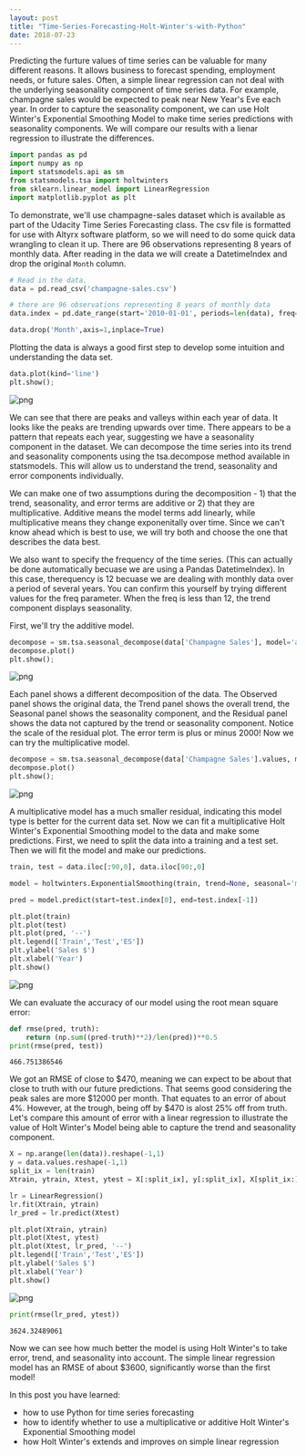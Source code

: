 ```yaml
---
layout: post
title: "Time-Series-Forecasting-Holt-Winter's-with-Python"
date: 2018-07-23
---
```

Predicting the furture values of time series can be valuable for many different reasons. It allows business to forecast spending, employment needs, or future sales. Often, a simple linear regression can not deal with the underlying seasonality component of time series data. For example, champagne sales would be expected to peak near New Year's Eve each year. In order to capture the seasonality component, we can use Holt Winter's Exponential Smoothing Model to make time series predictions with seasonality components. We will compare our results with a lienar regression to illustrate the differences.


```python
import pandas as pd
import numpy as np
import statsmodels.api as sm
from statsmodels.tsa import holtwinters
from sklearn.linear_model import LinearRegression
import matplotlib.pyplot as plt
```

To demonstrate, we'll use champagne-sales dataset which is available as part of the Udacity Time Series Forecasting class. The csv file is formatted for use with Altyrx software platform, so we will need to do some quick data wrangling to clean it up. There are 96 observations representing 8 years of monthly data. After reading in the data we will create a DatetimeIndex and drop the original `Month` column.


```python
# Read in the data.
data = pd.read_csv('champagne-sales.csv')
```


```python
# there are 96 observations representing 8 years of monthly data
data.index = pd.date_range(start='2010-01-01', periods=len(data), freq='m')
```


```python
data.drop('Month',axis=1,inplace=True)
```

Plotting the data is always a good first step to develop some intuition and understanding the data set.


```python
data.plot(kind='line')
plt.show();
```


![png](/images/Time%20Series%20-%20Error%20Trend%20Seasonality%20Forecasting%20with%20Python_files/Time%20Series%20-%20Error%20Trend%20Seasonality%20Forecasting%20with%20Python_7_0.png)


We can see that there are peaks and valleys within each year of data. It looks like the peaks are trending upwards over time. There appears to be a pattern that repeats each year, suggesting we have a seasonality component in the dataset. We can decompose the time series into its trend and seasonality components using the tsa.decompose method available in statsmodels. This will allow us to understand the trend, seasonality and error components individually. 

We can make one of two assumptions during the decomposition - 1) that the trend, seasonality, and error terms are additive or 2) that they are multiplicative. Additive means the model terms add linearly, while multiplicative means they change exponenitally over time. Since we can't know ahead which is best to use, we will try both and choose the one that describes the data best.

We also want to specify the frequency of the time series. (This can actually be done automatically becuase we are using a Pandas DatetimeIndex). In this case, therequency is 12 becuase we are dealing with monthly data over a period of several years. You can confirm this yourself by trying different values for the freq parameter. When the freq is less than 12, the trend component displays seasonality.

First, we'll try the additive model.


```python
decompose = sm.tsa.seasonal_decompose(data['Champagne Sales'], model='additive', freq=12)
decompose.plot()
plt.show();
```


![png](/images/Time%20Series%20-%20Error%20Trend%20Seasonality%20Forecasting%20with%20Python_files/Time%20Series%20-%20Error%20Trend%20Seasonality%20Forecasting%20with%20Python_9_0.png)


Each panel shows a different decomposition of the data. The Observed panel shows the original data, the Trend panel shows the overall trend, the Seasonal panel shows the seasonality component, and the Residual panel shows the data not captured by the trend or seasonality component. Notice the scale of the residual plot. The error term is plus or minus 2000! Now we can try the multiplicative model.


```python
decompose = sm.tsa.seasonal_decompose(data['Champagne Sales'].values, model='multiplicative', freq=12)
decompose.plot()
plt.show();
```


![png](/images/Time%20Series%20-%20Error%20Trend%20Seasonality%20Forecasting%20with%20Python_files/Time%20Series%20-%20Error%20Trend%20Seasonality%20Forecasting%20with%20Python_11_0.png)


A multiplicative model has a much smaller residual, indicating this model type is better for the current data set. Now we can fit a multiplicative Holt Winter's Exponential Smoothing model to the data and make some predictions. First, we need to split the data into a training and a test set. Then we will fit the model and make our predictions.


```python
train, test = data.iloc[:90,0], data.iloc[90:,0]
```


```python
model = holtwinters.ExponentialSmoothing(train, trend=None, seasonal='multiplicative', seasonal_periods=12).fit()
```


```python
pred = model.predict(start=test.index[0], end=test.index[-1])
```


```python
plt.plot(train)
plt.plot(test)
plt.plot(pred, '--')
plt.legend(['Train','Test','ES'])
plt.ylabel('Sales $')
plt.xlabel('Year')
plt.show()
```


![png](/images/Time%20Series%20-%20Error%20Trend%20Seasonality%20Forecasting%20with%20Python_files/Time%20Series%20-%20Error%20Trend%20Seasonality%20Forecasting%20with%20Python_16_0.png)


We can evaluate the accuracy of our model using the root mean square error:


```python
def rmse(pred, truth):
    return (np.sum((pred-truth)**2)/len(pred))**0.5
print(rmse(pred, test))
```

    466.751386546
    

We got an RMSE of close to \$470, meaning we can expect to be about that close to truth with our future predictions. That seems good considering the peak sales are more \$12000 per month. That equates to an error of about 4%. However, at the trough, being off by \$470 is alost 25% off from truth. Let's compare this amount of error with a linear regression to illustrate the value of Holt Winter's Model being able to capture the trend and seasonality component.


```python
X = np.arange(len(data)).reshape(-1,1)
y = data.values.reshape(-1,1)
split_ix = len(train)
Xtrain, ytrain, Xtest, ytest = X[:split_ix], y[:split_ix], X[split_ix:], y[split_ix:]
```


```python
lr = LinearRegression()
lr.fit(Xtrain, ytrain)
lr_pred = lr.predict(Xtest)
```


```python
plt.plot(Xtrain, ytrain)
plt.plot(Xtest, ytest)
plt.plot(Xtest, lr_pred, '--')
plt.legend(['Train','Test','ES'])
plt.ylabel('Sales $')
plt.xlabel('Year')
plt.show()
```


![png](/images/Time%20Series%20-%20Error%20Trend%20Seasonality%20Forecasting%20with%20Python_files/Time%20Series%20-%20Error%20Trend%20Seasonality%20Forecasting%20with%20Python_22_0.png)



```python
print(rmse(lr_pred, ytest))
```

    3624.32489061
    

Now we can see how much better the model is using Holt Winter's to take error, trend, and seasonality into account. The simple linear regression model has an RMSE of about \$3600, significantly worse than the first model!

In this post you have learned:
- how to use Python for time series forecasting
- how to identify whether to use a multiplicative or additive Holt Winter's Exponential Smoothing model
- how Holt Winter's extends and improves on simple linear regression
